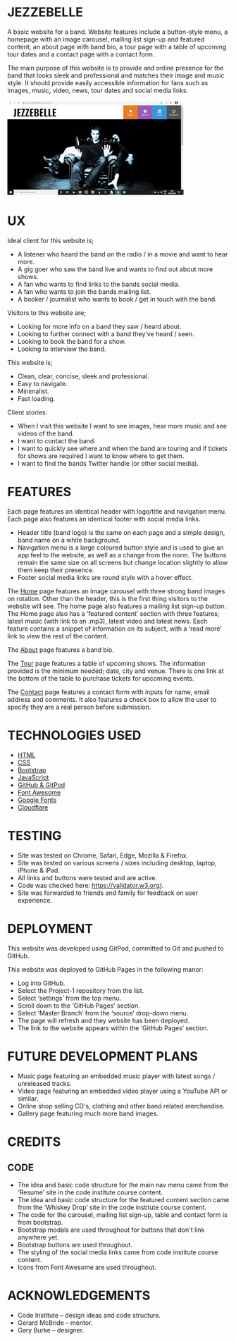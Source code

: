 <h1>JEZZEBELLE</h1>
A basic website for a band. Website features include a button-style menu, a homepage with an image carousel, mailing list sign-up and featured content, an about page with band bio, a tour page with a table of upcoming tour dates and a contact page with a contact form.

The main purpose of this website is to provide and online presence for the band that looks sleek and professional and matches their image and music style. It should provide easily accessible information for fans such as images, music, video, news, tour dates and social media links.

![Screenshot](/assets/images/Screenshot.jpg)
<h1>UX</h1>
 Ideal client for this website is;

* A listener who heard the band on the radio / in a movie and want to hear more.
* A gig goer who saw the band live and wants to find out about more shows.
* A fan who wants to find links to the bands social media.
* A fan who wants to join the bands mailing list.
* A booker / journalist who wants to book / get in touch with the band.

Visitors to this website are;

* Looking for more info on a band they saw / heard about.
* Looking to further connect with a band they’ve heard / seen.
* Looking to book the band for a show.
* Looking to interview the band.

This website is;

* Clean, clear, concise, sleek and professional.
* Easy to navigate.
* Minimalist.
* Fast loading.

Client stories:

* When I visit this website I want to see images, hear more music and see videos of the band.
* I want to contact the band.
* I want to quickly see where and when the band are touring and if tickets for shows are required I want to know where to get them.
* I want to find the bands Twitter handle (or other social media).

<h1>FEATURES</h1>

Each page features an identical header with logo/title and navigation menu. Each page also features an identical footer with social media links.

* Header title (band logo) is the same on each page and a simple design, band name on a white background.
* Navigation menu is a large coloured button style and is used to give an app feel to the website, as well as a change from the norm. The buttons remain the same size on all screens but change location slightly to allow them keep their presence.
* Footer social media links are round style with a hover effect.

The [Home](https://garyburke888.github.io/project-1/) page features an image carousel with three strong band images on rotation. Other than the header, this is the first thing visitors to the website will see. The home page also features a mailing list sign-up button. The Home page also has a ‘featured content’ section with three features; latest music (with link to an .mp3), latest video and latest news. Each feature contains a snippet of information on its subject, with a ‘read more’ link to view the rest of the content.

The [About](https://garyburke888.github.io/project-1/about.html) page features a band bio.

The [Tour](https://garyburke888.github.io/project-1/tour.html) page features a table of upcoming shows. The information provided is the minimum needed; date, city and venue. There is one link at the bottom of the table to purchase tickets for upcoming events.

The [Contact](https://garyburke888.github.io/project-1/contact.html) page features a contact form with inputs for name, email address and comments. It also features a check box to allow the user to specify they are a real person before submission.

<h1>TECHNOLOGIES USED</h1>

* [HTML](http://www.w3schools.com)
* [CSS](http://www.w3schools.com)
* [Bootstrap](http://www.getbootstrap.com) 
* [JavaScript](http://www.javascript.com) 
* [GitHub & GitPod](http://www.github.com) 
* [Font Awesome](http://www.fontawesome.com) 
* [Google Fonts](http://fonts.google.com) 
* [Cloudflare](http://www.cloudflare.com)

<h1>TESTING</h1>

* Site was tested on Chrome, Safari, Edge, Mozilla & Firefox.
* Site was tested on various screens / sizes including desktop, laptop, iPhone & iPad.
* All links and buttons were tested and are active.
* Code was checked here: https://validator.w3.org/.
* Site was forwarded to friends and family for feedback on user experience.

<h1>DEPLOYMENT</h1>

This website was developed using GitPod, committed to Git and pushed to GitHub.

This website was deployed to GitHub Pages in the following manor:

* Log into GitHub.
* Select the Project-1 repository from the list.
* Select ‘settings’ from the top menu.
* Scroll down to the ‘GitHub Pages’ section.
* Select ‘Master Branch’ from the ‘source’ drop-down menu.
* The page will refresh and they website has been deployed.
* The link to the website appears within the ‘GitHub Pages’ section.

<h1>FUTURE DEVELOPMENT PLANS</h1>

* Music page featuring an embedded music player with latest songs / unreleased tracks.
* Video page featuring an embedded video player using a YouTube API or similar.
* Online shop selling CD's, clothing and other band related merchandise.
* Gallery page featuring much more band images.

<h1>CREDITS</h1>

<h2>CODE</h2>

* The idea and basic code structure for the main  nav menu came from the ‘Resume’ site in the code institute course content.
* The idea and basic code structure for the featured content section came from the ‘Whiskey Drop’ site in the code institute course content.
* The code for the carousel, mailing list sign-up, table and contact form is from bootstrap.
* Bootstrap modals are used throughout for buttons that don't link anywhere yet.
* Bootstrap buttons are used throughout.
* The styling of the social media links came from code institute course content.
* Icons from Font Awesome are used throughout.

<h1>ACKNOWLEDGEMENTS</h1>
 
* Code Institute – design ideas and code structure.
* Gerard McBride – mentor.
* Gary Burke – designer.